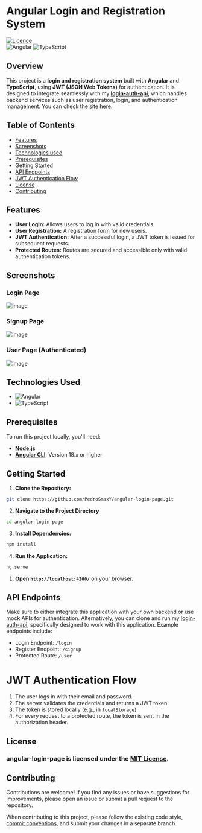 # Angular Login and Registration System

[![Licence](https://img.shields.io/github/license/Ileriayo/markdown-badges?style=for-the-badge)](https://opensource.org/licenses/MIT)
<br />
![Angular](https://img.shields.io/badge/angular-%23DD0031.svg?style=for-the-badge&logo=angular&logoColor=white)
![TypeScript](https://img.shields.io/badge/typescript-%23007ACC.svg?style=for-the-badge&logo=typescript&logoColor=white)

## Overview

This project is a **login and registration system** built with **Angular** and **TypeScript**, using **JWT (JSON Web Tokens)** for authentication. It is designed to integrate seamlessly with my [**login-auth-api**](https://github.com/PedroSmaxY/login-auth-api), which handles backend services such as user registration, login, and authentication management. You can check the site [here](https://pedrosmaxy.github.io/angular-login-page/).

## Table of Contents

- [Features](#Features)
- [Screenshots](#screenshots)
- [Technologies used](#technologies-used)
- [Prerequisites](#prerequisites)
- [Getting Started](#getting-started)
- [API Endpoints](#api-endpoints)
- [JWT Authentication Flow](#jwt-authentication-flow)
- [License](#license)
- [Contributing](#contributing)

## Features

- **User Login:** Allows users to log in with valid credentials.
- **User Registration:** A registration form for new users.
- **JWT Authentication:** After a successful login, a JWT token is issued for subsequent requests.
- **Protected Routes:** Routes are secured and accessible only with valid authentication tokens.

## Screenshots

### Login Page
![image](https://github.com/user-attachments/assets/05c156f6-a27f-447a-9e40-e8e87a1f4850)

### Signup Page
![image](https://github.com/user-attachments/assets/8843bebb-e2ef-4b02-ba9f-592c74dbf66c)

### User Page (Authenticated)
![image](https://github.com/user-attachments/assets/87d10eed-42ca-4aa9-81b8-b02a21a7ec5f)


## Technologies Used

- ![Angular](https://img.shields.io/badge/Angular-red?style=for-the-badge&logo=angular)
- ![TypeScript](https://img.shields.io/badge/typescript-white?style=for-the-badge&logo=typescript)

## Prerequisites

To run this project locally, you'll need:

- [**Node.js**](https://nodejs.org/en)
- [**Angular CLI**](https://angular.dev/tools/cli): Version 18.x or higher

## Getting Started

1. **Clone the Repository:**

```bash
git clone https://github.com/PedroSmaxY/angular-login-page.git
```

2. **Navigate to the Project Directory**

```bash
cd angular-login-page
```

3. **Install Dependencies:**

```bash
npm install
```

4. **Run the Application:**

```bash
ng serve
```

1. **Open `http://localhost:4200/`** on your browser.

## API Endpoints

Make sure to either integrate this application with your own backend or use mock APIs for authentication. Alternatively, you can clone and run my [login-auth-api](https://github.com/PedroSmaxY/login-auth-api), specifically designed to work with this application. Example endpoints include:

- Login Endpoint: `/login`
- Register Endpoint: `/signup`
- Protected Route: `/user`

# JWT Authentication Flow

1. The user logs in with their email and password.
2. The server validates the credentials and returns a JWT token.
3. The token is stored locally (e.g., in `localStorage`).
4. For every request to a protected route, the token is sent in the authorization header.

## License

### angular-login-page is licensed under the [MIT License](https://github.com/PedroSmaxY/angular-login-page/blob/master/LICENSE).

## Contributing

Contributions are welcome! If you find any issues or have suggestions for improvements, please open an issue or submit a pull request to the repository.

When contributing to this project, please follow the existing code style, [commit conventions](https://www.conventionalcommits.org/en/v1.0.0/), and submit your changes in a separate branch.
